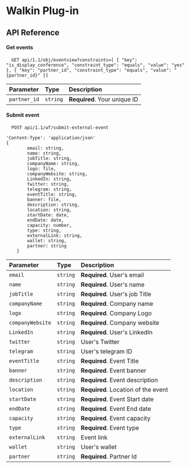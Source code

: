 # Walkin Plug-in

## API Reference

#### Get events

```
  GET api/1.1/obj/eventview?constraints=[ { "key": "is_display_conference", "constraint_type": "equals", "value": "yes" }, { "key": "partner_id", "constraint_type": "equals", "value": "{partner_id}" }]
```

| Parameter | Type     | Description                |
| :-------- | :------- | :------------------------- |
| `partner_id` | `string` | **Required**. Your unique ID |

#### Submit event

```
  POST api/1.1/wf/submit-external-event
```
```
'Content-Type': 'application/json'
{
        email: string, 
        name: string, 
        jobTitle: string,
        companyName: string,
        logo: file, 
        companyWebsite: string,
        LinkedIn: string,
        twitter: string,
        telegram: string,
        eventTitle: string,
        banner: file, 
        description: string,
        location: string,
        startDate: date,
        endDate: date,
        capacity: number,
        type: string,
        externalLink: string,
        wallet: string,
        partner: string
    }
```

| Parameter | Type     | Description                       |
| :-------- | :------- | :-------------------------------- |
| `email`      | `string` | **Required**. User's email |
| `name`      | `string` | **Required**. User's name |
| `jobTitle`      | `string` | **Required**. User's job Title |
| `companyName`      | `string` | **Required**. Company name |
| `logo`      | `string` | **Required**. Company Logo |
| `companyWebsite`      | `string` | **Required**. Company website |
| `LinkedIn`      | `string` | **Required**. User's LinkedIn |
| `twitter`      | `string` | User's Twitter |
| `telegram`      | `string` | User's telegram ID |
| `eventTitle`      | `string` | **Required**. Event Title |
| `banner`      | `string` | **Required**. Event banner |
| `description`      | `string` | **Required**. Event description |
| `location`      | `string` | **Required**. Location of the event |
| `startDate`      | `string` | **Required**. Event Start date |
| `endDate`      | `string` | **Required**. Event End date |
| `capacity`      | `string` | **Required**. Event capacity |
| `type`      | `string` | **Required**. Event type |
| `externalLink`      | `string` | Event link |
| `wallet`      | `string` | User's wallet |
| `partner`      | `string` | **Required**. Partner Id |
